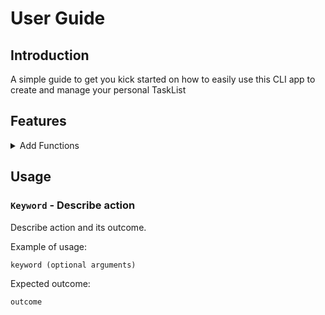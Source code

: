 # User Guide 

## Introduction
A simple guide to get you kick started on how to easily use this CLI app to create and manage your personal TaskList
## Features 
<details>
    <summary>
        Add Functions
    </summary>
    Here are the commands to add different types of tasks into your tasklist
    <br>
    <br>
        <details>
             <summary>`todo` - Add Todo</summary>
             <br>
             Type "todo" followed by a space and then type in the 'todo' you wish to add into your list
             <br>
             <br>
             Click on link here to see example: https://github.com/IsaacTin/ip/blob/branch-A-UserGuide/docs/Images/todo.png
        </details>
        <details>
            <summary>`deadline` - Add deadline</summary>
            <br>
            Type "deadline" followed by description of deadline, then followed by  "/by" followed by a space and then type the rest of the description
            <br>
            Input date via 'YYYY-MM-DD' format and time in 'HH:MM' format if you wish to add date and time
            <br>
            <br>
            Click on link here to see example: https://github.com/IsaacTin/ip/blob/branch-A-UserGuide/docs/Images/deadline.png
        </details>
        <details>
            <summary>`event` - Add event</summary>
            <br>
            *Type "event" followed by description of event, then followed by "/at" followed by a space and then type in ther rest of the description
            <br>
            *Input date via 'YYYY-MM-DD' format and time in 'HH:MM' format if you wish to add date and time
            <br>
            *Click on link here to see example: https://github.com/IsaacTin/ip/blob/branch-A-UserGuide/docs/Images/event.png
        </details>
</details>

## Usage

### `Keyword` - Describe action

Describe action and its outcome.

Example of usage: 

`keyword (optional arguments)`

Expected outcome:

`outcome`
